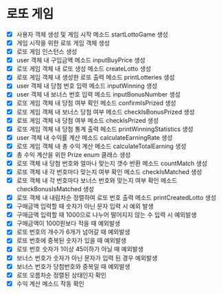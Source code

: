 # 로또 게임

- [X] 사용자 객체 생성 및 게임 시작 메소드 startLottoGame 생성
- [X] 게임 시작을 위한 로또 게임 객체 생성
- [X] 로또 게임 인스턴스 생성
- [X] user 객체 내 구입금액 메소드 inputBuyPrice 생성
- [X] 로또 게임 객체 내 로또 생성 메소드 createLotto 생성
- [X] 로또 게임 객체 내 생성한 로또 출력 메소드 printLotteries 생성
- [X] user 객체 내 당첨 번호 입력 메소드 inputWinning 생성
- [X] user 객체 내 보너스 번호 입력 메소드 inputBonusNumber 생성
- [X] 로또 게임 객체 내 당첨 여부 확인 메소드 confirmIsPrized 생성
- [X] 로또 게임 객체 내 보너스 당첨 여부 메소드 checkIsBonusPrized 생성
- [X] 로또 게임 객체 내 당첨 여부 메소드 checkIsPrized 생성
- [X] 로또 게임 객체 내 당첨 통계 출력 메소드 printWinningStatistics 생성
- [X] user 객체 내 수익률 계산 메소드 calculateEarningRate 생성
- [X] 로또 게임 객체 내 총 수익 계산 메소드 calculateTotalEarning 생성
- [X] 총 수익 계산을 위한 Prize enum 클래스 생성
- [X] 로또 객체 내 당첨 번호와 얼마나 맞는지 갯수 반환 메소드 countMatch 생성
- [X] 로또 객체 내 각 번호마다 맞는지 여부 확인 메소드 checkIsMatched 생성
- [X] 로또 객체 내 각 번호마다 보너스 번호와 맞는지 여부 확인 메소드 checkBonusIsMatched 생성
- [X] 로또 객체 내 내림차순 정렬하여 로또 번호 출력 메소드 printCreatedLotto 생성
- [X] 구매금액 입력할 때 숫자가 아닌 문자 입력 시 예외 발생
- [X] 구매금액 입력할 때 1000으로 나누어 떨어지지 않는 수 입력 시 예외발생
- [X] 구매금액이 1000원보다 적을 때 예외발생
- [X] 로또 번호의 개수가 6개가 넘어갈 때 예외발생
- [X] 로또 번호에 중복된 숫자가 있을 때 예외발생
- [X] 로또 번호 숫자가 1이상 45이하가 아닐 때 예외발생
- [X] 보너스 번호가 숫자가 아닌 문자가 입력 된 경우 예외발생
- [X] 보너스 번호가 당첨번호와 중복일 때 예외발생
- [X] 로또 오름차순 정렬된 상태인지 확인
- [X] 수익 계산 메소드 작동 확인